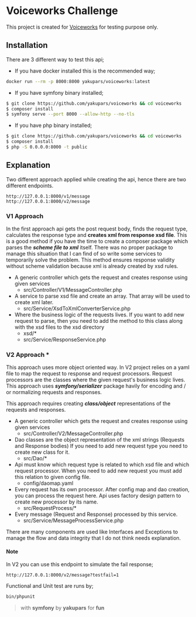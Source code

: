 # Voiceworks Challenge

This project is created for [Voiceworks](https://voiceworks.com/en/) for testing purpose only.

## Installation
There are 3 different way to test this api;

- If you have docker installed this is the recommended way;
```bash
docker run --rm -p 8000:8000 yakupars/voiceworks:latest
```
- If you have symfony binary installed;
```bash
$ git clone https://github.com/yakupars/voiceworks && cd voiceworks
$ composer install
$ symfony serve --port 8000 --allow-http --no-tls
```

- If you have php binary installed;
```bash
$ git clone https://github.com/yakupars/voiceworks && cd voiceworks
$ composer install
$ php -S 0.0.0.0:8000 -t public
```

## Explanation
Two different approach applied while creating the api, hence there are two different endpoints.

```url
http://127.0.0.1:8000/v1/message
http://127.0.0.1:8000/v2/message
```

### V1 Approach
In the first approach api gets the post request body, finds the request type,
calculates the response type and **creates xml from response xsd file**. This is
a good method if you have the time to create a composer package which parses
the ***scheme file to xml*** itself. There was no proper package to manage 
this situation that I can find of so write some services to temporarily solve the
problem. This method ensures response validity without scheme validation because
xml is already created by xsd rules.

- A generic controller which gets the request and creates response using given services 
  - src/Controller/V1/MessageController.php
- A service to parse xsd file and create an array. That array will be used to create xml later.
  - src/Service/XsdToXmlConverterService.php
- Where the business logic of the requests lives. If you want to add new request to parse,
then you need to add the method to this class along with the xsd files to the 
xsd directory
  - xsd/*
  - src/Service/ResponseService.php


### V2 Approach *
This approach uses more object oriented way. In V2 project relies on a yaml file
to map the request to response and request processors. Request processors are the
classes where the given request's business logic lives. This approach uses
***symfony/serializer*** package havily for encoding and / or normalizing
requests and responses.

This approach requires creating ***class/object*** representations of the requests
and responses.

- A generic controller which gets the request and creates response using given services 
  - src/Controller/V2/MessageController.php
- Dao classes are the object representation of the xml strings (Requests and Response bodies)
If you need to add new request type you need to create new class for it.
  - src/Dao/*
- Api must know which request type is related to which xsd file and which request processor.
When you need to add new request you must add this relation to given config file.
  - config/daomap.yaml
- Every request has its own processor. After config map and dao creation, you can process the request here.
Api uses factory design pattern to create new processor by its name.
  - src/RequestProcess/*
- Every message (Request and Response) processed by this service.
  - src/Service/MessageProcessService.php
  
There are many components are used like Interfaces and Exceptions to manage the flow and data integrity 
that I do not think needs explanation.

#### Note 
In V2 you can use this endpoint to simulate the fail response; 
```url
http://127.0.0.1:8000/v2/message?testfail=1
```

Functional and Unit test are runs by;
```bash
bin/phpunit 
```


>with **symfony** by **yakupars** for **fun**
